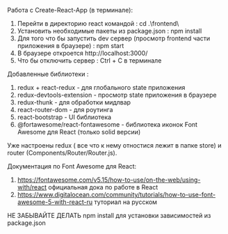 Работа с Create-React-App (в терминале):

1. Перейти в директорию react командой : cd .\frontend\
2. Установить необходимые пакеты из package.json : npm install
3. Для того что бы запустить dev сервер (просмотр frontend части приложения в браузере) : npm start
4. В браузере откроется http://localhost:3000/
5. Что бы отключить сервер : Ctrl + C в терминале

<!-- ----------------------------------------------------------------------------------- -->

Добавленные библиотеки :

1. redux + react-redux - для глобального state приложения
2. redux-devtools-extension - просмотр state приложения в браузере
3. redux-thunk - для обработки мидлвар
4. react-router-dom - для роутинга
5. react-bootstrap - UI библиотека
6. @fortawesome/react-fontawesome - библиотека иконок Font Awesome для React (только solid версии)

<!-- ----------------------------------------------------------------------------------- -->

Уже настроены redux ( все что к нему отностися лежит в папке store) и router (Components/Router/Router.js).

Документация по Font Awesome для React:

1. https://fontawesome.com/v5.15/how-to-use/on-the-web/using-with/react официальная дока по работе в React
2. https://www.digitalocean.com/community/tutorials/how-to-use-font-awesome-5-with-react-ru туториал на русском

НЕ ЗАБЫВАЙТЕ ДЕЛАТЬ npm install для установки зависимостей из package.json
